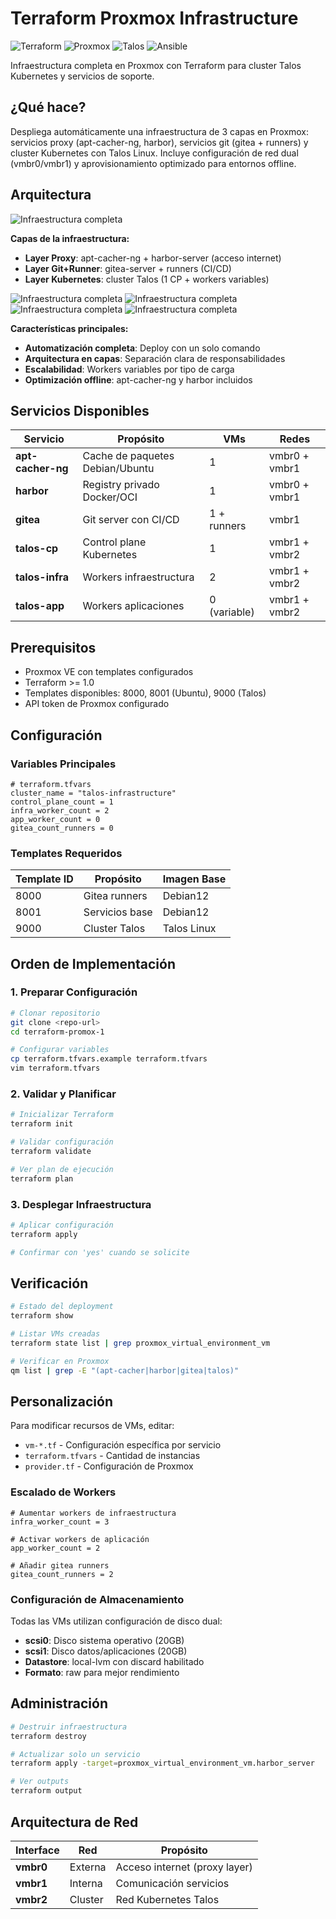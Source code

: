 # Terraform Proxmox Infrastructure

![Terraform](https://img.shields.io/badge/Terraform-844FBA?style=for-the-badge&logo=terraform&logoColor=white)
![Proxmox](https://img.shields.io/badge/Proxmox-E57000?style=for-the-badge&logo=proxmox&logoColor=white)
![Talos](https://img.shields.io/badge/Talos-326CE5?style=for-the-badge&logo=kubernetes&logoColor=white)
![Ansible](https://img.shields.io/badge/Ansible-EE0000?style=for-the-badge&logo=ansible&logoColor=white)

Infraestructura completa en Proxmox con Terraform para cluster Talos Kubernetes y servicios de soporte.

## ¿Qué hace?

Despliega automáticamente una infraestructura de 3 capas en Proxmox: servicios proxy (apt-cacher-ng, harbor), servicios git (gitea + runners) y cluster Kubernetes con Talos Linux. Incluye configuración de red dual (vmbr0/vmbr1) y aprovisionamiento optimizado para entornos offline.

## Arquitectura

![Infraestructura completa](https://github.com/Andherson333333/enterprise-talos-infrastructure/blob/main/images/Arquitectura%20general%20-1.png)

**Capas de la infraestructura:**
- **Layer Proxy**: apt-cacher-ng + harbor-server (acceso internet)
- **Layer Git+Runner**: gitea-server + runners (CI/CD)
- **Layer Kubernetes**: cluster Talos (1 CP + workers variables)

![Infraestructura completa](https://github.com/Andherson333333/enterprise-talos-infrastructure/blob/main/images/apt-cacher-ng%20server.png)
![Infraestructura completa](https://github.com/Andherson333333/enterprise-talos-infrastructure/blob/main/images/Harbor-server.png)
![Infraestructura completa](https://github.com/Andherson333333/enterprise-talos-infrastructure/blob/main/images/gitea-server%2Brunner.png)
![Infraestructura completa](https://github.com/Andherson333333/enterprise-talos-infrastructure/blob/main/images/talos-linux-vm.png)

**Características principales:**
- **Automatización completa**: Deploy con un solo comando
- **Arquitectura en capas**: Separación clara de responsabilidades
- **Escalabilidad**: Workers variables por tipo de carga
- **Optimización offline**: apt-cacher-ng y harbor incluidos

## Servicios Disponibles

| Servicio | Propósito | VMs | Redes |
|----------|-----------|-----|-------|
| **apt-cacher-ng** | Cache de paquetes Debian/Ubuntu | 1 | vmbr0 + vmbr1 |
| **harbor** | Registry privado Docker/OCI | 1 | vmbr0 + vmbr1 |
| **gitea** | Git server con CI/CD | 1 + runners | vmbr1 |
| **talos-cp** | Control plane Kubernetes | 1 | vmbr1 + vmbr2 |
| **talos-infra** | Workers infraestructura | 2 | vmbr1 + vmbr2 |
| **talos-app** | Workers aplicaciones | 0 (variable) | vmbr1 + vmbr2 |

## Prerequisitos

- Proxmox VE con templates configurados
- Terraform >= 1.0
- Templates disponibles: 8000, 8001 (Ubuntu), 9000 (Talos)
- API token de Proxmox configurado

## Configuración

### Variables Principales

```hcl
# terraform.tfvars
cluster_name = "talos-infrastructure"
control_plane_count = 1
infra_worker_count = 2
app_worker_count = 0
gitea_count_runners = 0
```

### Templates Requeridos

| Template ID | Propósito | Imagen Base |
|-------------|-----------|-------------|
| 8000 | Gitea runners | Debian12 |
| 8001 | Servicios base | Debian12 |
| 9000 | Cluster Talos | Talos Linux |

## Orden de Implementación

### 1. Preparar Configuración

```bash
# Clonar repositorio
git clone <repo-url>
cd terraform-promox-1

# Configurar variables
cp terraform.tfvars.example terraform.tfvars
vim terraform.tfvars
```

### 2. Validar y Planificar

```bash
# Inicializar Terraform
terraform init

# Validar configuración
terraform validate

# Ver plan de ejecución
terraform plan
```

### 3. Desplegar Infraestructura

```bash
# Aplicar configuración
terraform apply

# Confirmar con 'yes' cuando se solicite
```

## Verificación

```bash
# Estado del deployment
terraform show

# Listar VMs creadas
terraform state list | grep proxmox_virtual_environment_vm

# Verificar en Proxmox
qm list | grep -E "(apt-cacher|harbor|gitea|talos)"
```

## Personalización

Para modificar recursos de VMs, editar:
- `vm-*.tf` - Configuración específica por servicio
- `terraform.tfvars` - Cantidad de instancias
- `provider.tf` - Configuración de Proxmox

### Escalado de Workers

```hcl
# Aumentar workers de infraestructura
infra_worker_count = 3

# Activar workers de aplicación
app_worker_count = 2

# Añadir gitea runners
gitea_count_runners = 2
```

### Configuración de Almacenamiento

Todas las VMs utilizan configuración de disco dual:
- **scsi0**: Disco sistema operativo (20GB)
- **scsi1**: Disco datos/aplicaciones (20GB)
- **Datastore**: local-lvm con discard habilitado
- **Formato**: raw para mejor rendimiento

## Administración

```bash
# Destruir infraestructura
terraform destroy

# Actualizar solo un servicio
terraform apply -target=proxmox_virtual_environment_vm.harbor_server

# Ver outputs
terraform output
```

## Arquitectura de Red

| Interface | Red | Propósito |
|-----------|-----|-----------|
| **vmbr0** | Externa | Acceso internet (proxy layer) |
| **vmbr1** | Interna | Comunicación servicios |
| **vmbr2** | Cluster | Red Kubernetes Talos |

